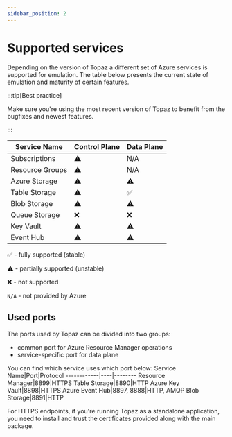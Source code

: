 ```yaml
---
sidebar_position: 2
---
```


# Supported services
Depending on the version of Topaz a different set of Azure services is supported for emulation. The table below presents the current state of emulation and maturity of certain features.

:::tip[Best practice]

Make sure you're using the most recent version of Topaz to benefit from the bugfixes and newest features.

:::

Service Name|Control Plane|Data Plane
------------|-------------|----------
Subscriptions|⚠️|N/A
Resource Groups|⚠️|N/A
Azure Storage|⚠️|⚠️
Table Storage|⚠️|✅
Blob Storage|⚠️|⚠️
Queue Storage|:x:|:x:
Key Vault|⚠️|⚠️
Event Hub|⚠️|⚠️

✅ - fully supported (stable)

⚠️ - partially supported (unstable)

:x: - not supported

`N/A` - not provided by Azure

## Used ports
The ports used by Topaz can be divided into two groups:
* common port for Azure Resource Manager operations
* service-specific port for data plane

You can find which service uses which port below:
Service Name|Port|Protocol
------------|----|--------
Resource Manager|8899|HTTPS
Table Storage|8890|HTTP
Azure Key Vault|8898|HTTPS
Azure Event Hub|8897, 8888|HTTP, AMQP
Blob Storage|8891|HTTP

For HTTPS endpoints, if you're running Topaz as a standalone application, you need to install and trust the certificates provided along with the main package.